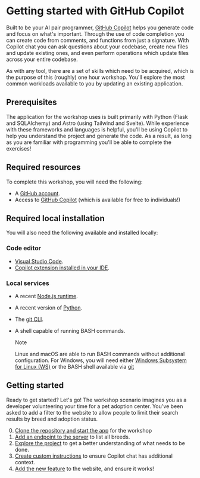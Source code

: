 # Getting started with GitHub Copilot

Built to be your AI pair programmer, [GitHub Copilot](https://github.com/features/copilot) helps you generate code and focus on what's important. Through the use of code completion you can create code from comments, and functions from just a signature. With Copilot chat you can ask questions about your codebase, create new files and update existing ones, and even perform operations which update files across your entire codebase.

As with any tool, there are a set of skills which need to be acquired, which is the purpose of this (roughly) one hour workshop. You'll explore the most common workloads available to you by updating an existing application.

## Prerequisites

The application for the workshop uses is built primarily with Python (Flask and SQLAlchemy) and Astro (using Tailwind and Svelte). While experience with these frameworks and languages is helpful, you'll be using Copilot to help you understand the project and generate the code. As a result, as long as you are familiar with programming you'll be able to complete the exercises!

## Required resources

To complete this workshop, you will need the following:

- A [GitHub account](https://github.com/join).
- Access to [GitHub Copilot](https://github.com/features/copilot) (which is available for free to individuals!)

## Required local installation

You will also need the following available and installed locally:

### Code editor

- [Visual Studio Code](https://code.visualstudio.com/).
- [Copilot extension installed in your IDE](https://docs.github.com/en/copilot/managing-copilot/configure-personal-settings/installing-the-github-copilot-extension-in-your-environment).

### Local services

- A recent [Node.js runtime](https://nodejs.org/en).
- A recent version of [Python](https://www.python.org/).
- The [git CLI](https://git-scm.com/).
- A shell capable of running BASH commands.

    > [!NOTE]
    > Linux and macOS are able to run BASH commands without additional configuration. For Windows, you will need either [Windows Subsystem for Linux (WS)](https://learn.microsoft.com/en-us/windows/wsl/about) or the BASH shell available via [git](https://git-scm.com/)

## Getting started

Ready to get started? Let's go! The workshop scenario imagines you as a developer volunteering your time for a pet adoption center. You've been asked to add a filter to the website to allow people to limit their search results by breed and adoption status.

0. [Clone the repository and start the app](./0-setup.md) for the workshop
1. [Add an endpoint to the server](./1-add-endpoint.md) to list all breeds.
2. [Explore the project](./2-explore-project.md) to get a better understanding of what needs to be done.
3. [Create custom instructions](./3-copilot-instructions.md) to ensure Copilot chat has additional context.
4. [Add the new feature](./4-add-feature.md) to the website, and ensure it works!
